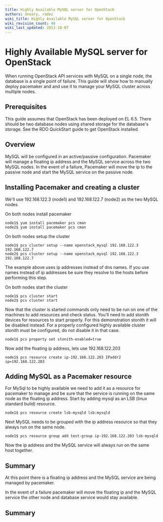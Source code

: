 ```yaml
---
title: Highly Available MySQL server for OpenStack
authors: dneary, radez
wiki_title: Highly Available MySQL server for OpenStack
wiki_revision_count: 40
wiki_last_updated: 2013-10-07
---
```


# Highly Available MySQL server for OpenStack

When running OpenStack API services with MySQL on a single node, the database is a single point of failure. This guide will show how to manually deploy pacemaker and and use it to manage your MySQL cluster across multiple nodes.

## Prerequisites

This guide assumes that OpenStack has been deployed on EL 6.5. There should be two database nodes using shared storage for the database's storage. See the RDO QuickStart guide to get OpenStack installed.

## Overview

MySQL will be configured in an active/passive configuration. Pacemaker will manage a floating ip address and the MySQL service across the two MySQL nodes. In the event of a failure, Pacemaker will move the ip to the passive node and start the MySQL service on the passive node.

## Installing Pacemaker and creating a cluster

We'll use 192.168.122.3 (node1) and 192.168.122.7 (node2) as the two MySQL nodes

On both nodes install pacemaker

    node1$ yum install pacemaker pcs cman
    node2$ yum install pacemaker pcs cman

On both nodes setup the cluster

    node1$ pcs cluster setup --name openstack_mysql 192.168.122.3 192.168.122.7
    node2$ pcs cluster setup --name openstack_mysql 192.168.122.3 192.168.122.7

The example above uses ip addresses instead of dns names. If you use names instead of ip addresses be sure they resolve to the hosts before performing this step.

On both nodes start the cluster

    node1$ pcs cluster start
    node2$ pcs cluster start

Now that the cluster is started commands only need to be run on one of the machines to add resources and check status. You'll need to add stonith devices for resources to start properly. For this demonstration stonith it will be disabled instead. For a properly configured highly available cluster stonith must be configured, do not disable it in that case.

    node1$ pcs property set stonith-enabled=true

Now add the floating ip address, lets use 192.168.122.203

    node1$ pcs resource create ip-192.168.122.203 IPaddr2 ip=192.168.122.203

## Adding MySQL as a Pacemaker resource

For MySql to be highly available we need to add it as a resource for pacemaker to manage and be sure that the service is running on the same node as the floating ip address. Start by adding mysql as an LSB (linux standard build) resource.

    node1$ pcs resource create lsb-mysqld lsb:mysqld

Next MySQL needs to be grouped with the ip address resource so that they always run on the same node.

    node1$ pcs resource group add test-group ip-192.168.122.203 lsb-mysqld

Now the ip address and the MySQL service will always run on the same host together.

## Summary

At this point there is a floating ip address and the MySQL service are being managed by pacemaker.

In the event of a failure pacemaker will move the floating ip and the MySQL service the other node and database service would stay available.

## Summary
